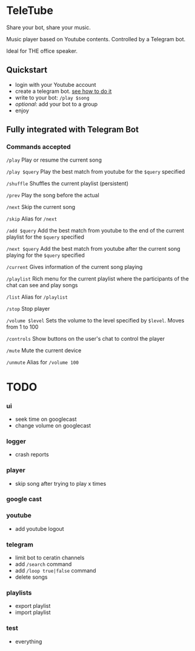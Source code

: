 # TeleTube
Share your bot, share your music.

Music player based on Youtube contents. Controlled by a Telegram bot.

Ideal for THE office speaker.

## Quickstart
- login with your Youtube account
- create a telegram bot. [see how to do it](https://core.telegram.org/bots#6-botfather)
- write to your bot: `/play $song`
- _optional_: add your bot to a group
- enjoy

## Fully integrated with Telegram Bot
### Commands accepted

`/play` Play or resume the current song

`/play $query` Play the best match from youtube for the `$query` specified

`/shuffle` Shuffles the current playlist (persistent)

`/prev` Play the song before the actual

`/next` Skip the current song

`/skip` Alias for `/next`

`/add $query` Add the best match from youtube to the end of the current playlist for the `$query` specified

`/next $query` Add the best match from youtube after the current song playing for the `$query` specified

`/current` Gives information of the current song playing

`/playlist` Rich menu for the current playlist where the participants of the chat can see and play songs

`/list` Alias for `/playlist`

`/stop` Stop player

`/volume $level` Sets the volume to the level specified by `$level`. Moves from 1 to 100

`/controls` Show buttons on the user's chat to control the player 

`/mute` Mute the current device 

`/unmute` Alias for `/volume 100`

# TODO
### ui
- seek time on googlecast
- change volume on googlecast
### logger
- crash reports
### player
- skip song after trying to play x times
### google cast
### youtube
- add youtube logout
### telegram
- limit bot to ceratin channels
- add `/search` command
- add `/loop true|false` command
- delete songs
### playlists
- export playlist
- import playlist
### test
- everything